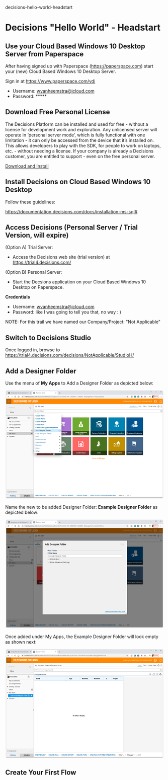 decisions-hello-world-headstart
# Decisions "Hello World" - Headstart

## Use your Cloud Based Windows 10 Desktop Server from Paperspace
After having signed up with Paperspace (https://paperspace.com) start your (new) Cloud Based Windows 10 Desktop Server.

Sign in at https://www.paperspace.com/vdi

- Username: wvanheemstra@icloud.com
- Password: *****


## Download Free Personal License
The Decisions Platform can be installed and used for free - without a license for development work and exploration. Any unlicensed server will operate in ‘personal server mode’, which is fully functional with one limitation - it can only be accessed from the device that it’s installed on. This allows developers to play with the SDK, for people to work on laptops, etc. - without needing a license. If your company is already a Decisions customer, you are entitled to support - even on the free personal server.

[Download and Install](https://releases.decisions.com/Releases/)

## Install Decisions on Cloud Based Windows 10 Desktop
Follow these guidelines:

https://documentation.decisions.com/docs/installation-ms-sql#

## Access Decisions (Personal Server / Trial Version, will expire)

(Option A) Trial Server:

- Access the Decisions web site (trial version) at https://trial4.decisions.com/

(Option B) Personal Server:

- Start the Decsions application on your Cloud Based Windows 10 Desktop on Paperspace.

**Credentials**

- Username: wvanheemstra@icloud.com
- Password: like I was going to tell you that, no way : )

NOTE: For this trail we have named our Company/Project: "Not Applicable"

## Switch to Decisions Studio

Once logged in, browse to https://trial4.decisions.com/decisions/NotApplicable/StudioH/

## Add a Designer Folder

Use the menu of **My Apps** to Add a Designer Folder as depicted below:

![Add Designer Folder](https://raw.githubusercontent.com/vanHeemstraSystems/decisions-hello-world-headstart/master/Decisions_Studio-Add_Designer_Folder.png)

Name the new to be added Designer Folder: **Example Designer Folder** as depicted below:

![Add Designer Folder - Example Designer Folder](https://raw.githubusercontent.com/vanHeemstraSystems/decisions-hello-world-headstart/master/Decisions_Studio-Add_Designer_Folder_Example_Designer_Folder.png)

Once added under My Apps, the Example Designer Folder will look empty as shown next:

![Example Designer Folder - Empty](https://raw.githubusercontent.com/vanHeemstraSystems/decisions-hello-world-headstart/master/Decisions_Studio-My_Apps-Example_Designer_Folder-Empty.png)

## Create Your First Flow


